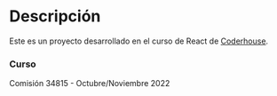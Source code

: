 # Descripción

Este es un proyecto desarrollado en el curso de React de [Coderhouse](https://www.coderhouse.com/).

### Curso

Comisión 34815 - Octubre/Noviembre 2022